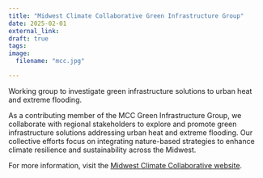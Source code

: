 ```yaml
---
title: "Midwest Climate Collaborative Green Infrastructure Group"
date: 2025-02-01
external_link: 
draft: true
tags:
image: 
  filename: "mcc.jpg"

---
```


Working group to investigate green infrastructure solutions to urban heat and extreme flooding.

<!--more-->

As a contributing member of the MCC Green Infrastructure Group, we collaborate with regional stakeholders to explore and promote green infrastructure solutions addressing urban heat and extreme flooding. Our collective efforts focus on integrating nature-based strategies to enhance climate resilience and sustainability across the Midwest.

For more information, visit the [Midwest Climate Collaborative website](https://midwestclimatecollaborative.wustl.edu/). 
